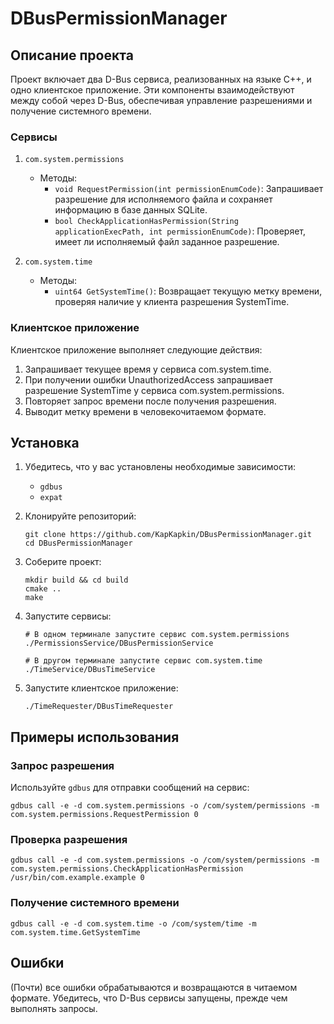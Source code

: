 # DBusPermissionManager

## Описание проекта

Проект включает два D-Bus сервиса, реализованных на языке C++, и одно клиентское приложение. Эти компоненты взаимодействуют между собой через D-Bus, обеспечивая управление разрешениями и получение системного времени.

### Сервисы

1. ```com.system.permissions```
   - Методы:
     - ```void RequestPermission(int permissionEnumCode)```: Запрашивает разрешение для исполняемого файла и сохраняет информацию в базе данных SQLite.
     - ```bool CheckApplicationHasPermission(String applicationExecPath, int permissionEnumCode)```: Проверяет, имеет ли исполняемый файл заданное разрешение.

2. ```com.system.time```
   - Методы:
     - ```uint64 GetSystemTime()```: Возвращает текущую метку времени, проверяя наличие у клиента разрешения SystemTime.

### Клиентское приложение

Клиентское приложение выполняет следующие действия:
1. Запрашивает текущее время у сервиса com.system.time.
2. При получении ошибки UnauthorizedAccess запрашивает разрешение SystemTime у сервиса com.system.permissions.
3. Повторяет запрос времени после получения разрешения.
4. Выводит метку времени в человекочитаемом формате.

## Установка

1. Убедитесь, что у вас установлены необходимые зависимости:
   - ```gdbus```
   - ```expat```

2. Клонируйте репозиторий:
   ```
   git clone https://github.com/KapKapkin/DBusPermissionManager.git
   cd DBusPermissionManager
   ```
   

3. Соберите проект:
   ```
   mkdir build && cd build
   cmake ..
   make
   ```

4. Запустите сервисы:
   ```
   # В одном терминале запустите сервис com.system.permissions
   ./PermissionsService/DBusPermissionService 

   # В другом терминале запустите сервис com.system.time
   ./TimeService/DBusTimeService 
   ```

5. Запустите клиентское приложение:
   ```
   ./TimeRequester/DBusTimeRequester
   ```

## Примеры использования

### Запрос разрешения

Используйте ```gdbus``` для отправки сообщений на сервис:
```
gdbus call -e -d com.system.permissions -o /com/system/permissions -m com.system.permissions.RequestPermission 0
```

### Проверка разрешения
```
gdbus call -e -d com.system.permissions -o /com/system/permissions -m com.system.permissions.CheckApplicationHasPermission /usr/bin/com.example.example 0
```

### Получение системного времени
```
gdbus call -e -d com.system.time -o /com/system/time -m com.system.time.GetSystemTime
```

## Ошибки

(Почти) все  ошибки обрабатываются и возвращаются в читаемом формате. Убедитесь, что D-Bus сервисы запущены, прежде чем выполнять запросы.